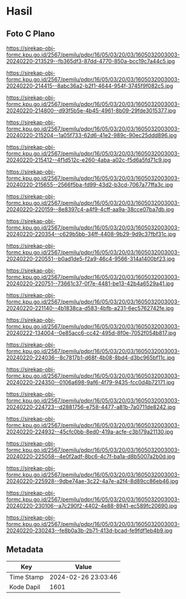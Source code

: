 # Hasil

## Foto C Plano

https://sirekap-obj-formc.kpu.go.id/2567/pemilu/pdpr/16/05/03/20/03/1605032003003-20240220-213529--fb365df3-87dd-4770-850a-bcc19c7a44c5.jpg

https://sirekap-obj-formc.kpu.go.id/2567/pemilu/pdpr/16/05/03/20/03/1605032003003-20240220-214415--8abc36a2-b2f1-4644-954f-3745f9f082c5.jpg

https://sirekap-obj-formc.kpu.go.id/2567/pemilu/pdpr/16/05/03/20/03/1605032003003-20240220-214800--d93f5b5e-4b45-4961-8b09-29fde3015377.jpg

https://sirekap-obj-formc.kpu.go.id/2567/pemilu/pdpr/16/05/03/20/03/1605032003003-20240220-215204--1a05f733-62d6-41e2-989c-90ec25ddd896.jpg

https://sirekap-obj-formc.kpu.go.id/2567/pemilu/pdpr/16/05/03/20/03/1605032003003-20240220-215412--4f1d512c-e260-4aba-a02c-f5d6a5fd71c9.jpg

https://sirekap-obj-formc.kpu.go.id/2567/pemilu/pdpr/16/05/03/20/03/1605032003003-20240220-215655--2566f5ba-fd99-43d2-b3cd-7067a77ffa3c.jpg

https://sirekap-obj-formc.kpu.go.id/2567/pemilu/pdpr/16/05/03/20/03/1605032003003-20240220-220159--8e8397c4-a4f9-4cff-aa9a-38cce07ba7db.jpg

https://sirekap-obj-formc.kpu.go.id/2567/pemilu/pdpr/16/05/03/20/03/1605032003003-20240220-220354--c629b5bb-34ff-4408-9b29-9d9c37fbf31c.jpg

https://sirekap-obj-formc.kpu.go.id/2567/pemilu/pdpr/16/05/03/20/03/1605032003003-20240220-220551--b0ad1de5-f2a9-46c4-9566-314a1400bf23.jpg

https://sirekap-obj-formc.kpu.go.id/2567/pemilu/pdpr/16/05/03/20/03/1605032003003-20240220-220751--73661c37-0f7e-4481-be13-42b4a6529a41.jpg

https://sirekap-obj-formc.kpu.go.id/2567/pemilu/pdpr/16/05/03/20/03/1605032003003-20240220-221140--4b1838ca-d583-4bfb-a231-6ec5762742fe.jpg

https://sirekap-obj-formc.kpu.go.id/2567/pemilu/pdpr/16/05/03/20/03/1605032003003-20240222-134004--0e85acc6-cc42-495d-8f0e-7052f054b817.jpg

https://sirekap-obj-formc.kpu.go.id/2567/pemilu/pdpr/16/05/03/20/03/1605032003003-20240220-224036--8c7817b1-d68f-4b08-8bd4-d3bc965bf11c.jpg

https://sirekap-obj-formc.kpu.go.id/2567/pemilu/pdpr/16/05/03/20/03/1605032003003-20240220-224350--0106a698-9af6-4f79-9435-fcc0d4b72171.jpg

https://sirekap-obj-formc.kpu.go.id/2567/pemilu/pdpr/16/05/03/20/03/1605032003003-20240220-224723--d2881756-e758-4477-a81b-7a0711de8242.jpg

https://sirekap-obj-formc.kpu.go.id/2567/pemilu/pdpr/16/05/03/20/03/1605032003003-20240220-224932--45cfc0bb-8ed0-419a-acfe-c3b179a21130.jpg

https://sirekap-obj-formc.kpu.go.id/2567/pemilu/pdpr/16/05/03/20/03/1605032003003-20240220-225058--4e0f2adf-8bc6-4c7f-ba1a-d8b5007a2b0d.jpg

https://sirekap-obj-formc.kpu.go.id/2567/pemilu/pdpr/16/05/03/20/03/1605032003003-20240220-225928--9dbe74ae-3c22-4a7e-a2f4-8d89cc86eb46.jpg

https://sirekap-obj-formc.kpu.go.id/2567/pemilu/pdpr/16/05/03/20/03/1605032003003-20240220-230106--a7c290f2-4402-4e88-8941-ec589fc20690.jpg

https://sirekap-obj-formc.kpu.go.id/2567/pemilu/pdpr/16/05/03/20/03/1605032003003-20240220-230243--fe8b0a3b-2b71-413d-bcad-fe9fdf1eb4b9.jpg


## Metadata

| Key        | Value               |
| ---------- | ------------------- |
| Time Stamp | 2024-02-26 23:03:46 |
| Kode Dapil | 1601                |



